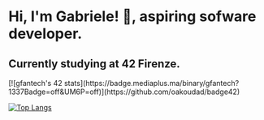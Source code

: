 # Hi, I'm Gabriele! 👋, aspiring sofware developer. </br>
Currently studying at 42 Firenze.
---
<p>
[![gfantech's 42 stats](https://badge.mediaplus.ma/binary/gfantech?1337Badge=off&UM6P=off)](https://github.com/oakoudad/badge42)

[![Top Langs](https://github-readme-stats.vercel.app/api/top-langs/?username=gabzert&theme=github_dark&layout=compact)](https://github.com/anuraghazra/github-readme-stats)
</p>
